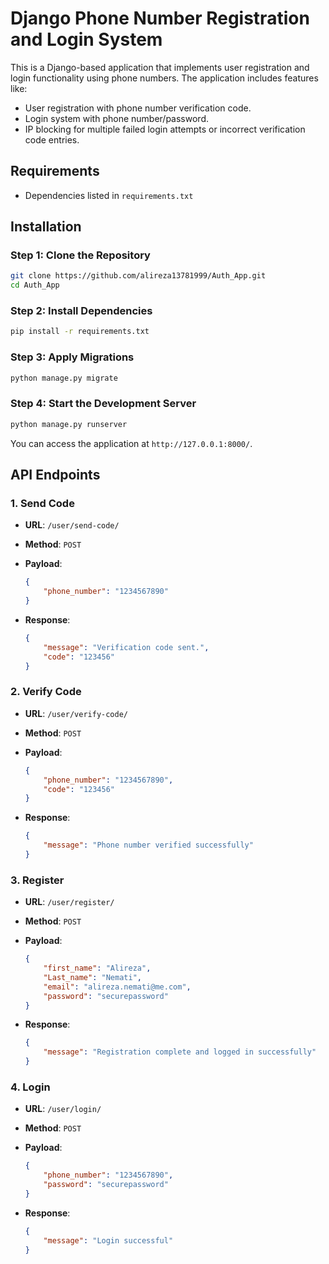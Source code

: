 
# Django Phone Number Registration and Login System

This is a Django-based application that implements user registration and login functionality using phone numbers. The application includes features like:
- User registration with phone number verification code.
- Login system with phone number/password.
- IP blocking for multiple failed login attempts or incorrect verification code entries.


## Requirements
- Dependencies listed in `requirements.txt`

## Installation

### Step 1: Clone the Repository

```bash
git clone https://github.com/alireza13781999/Auth_App.git
cd Auth_App
```


### Step 2: Install Dependencies

```bash
pip install -r requirements.txt
```

### Step 3: Apply Migrations

```bash
python manage.py migrate
```


### Step 4: Start the Development Server

```bash
python manage.py runserver
```

You can access the application at `http://127.0.0.1:8000/`.

## API Endpoints

### 1. **Send Code**

- **URL**: `/user/send-code/`
- **Method**: `POST`
- **Payload**:
    ```json
    {
        "phone_number": "1234567890"
    }
    ```

- **Response**: 
    ```json
    {
        "message": "Verification code sent.",
        "code": "123456"
    }
    ```

### 2. **Verify Code**

- **URL**: `/user/verify-code/`
- **Method**: `POST`
- **Payload**:
    ```json
    {
        "phone_number": "1234567890",
        "code": "123456"
    }
    ```

- **Response**:
    ```json
    {
        "message": "Phone number verified successfully"
    }
    ```

### 3. **Register**

- **URL**: `/user/register/`
- **Method**: `POST`
- **Payload**:
    ```json
    {
        "first_name": "Alireza",
        "Last_name": "Nemati",
        "email": "alireza.nemati@me.com",
        "password": "securepassword"
    }
    ```

- **Response**:
    ```json
    {
        "message": "Registration complete and logged in successfully"
    }
    ```

### 4. **Login**

- **URL**: `/user/login/`
- **Method**: `POST`
- **Payload**:
    ```json
    {
        "phone_number": "1234567890",
        "password": "securepassword"
    }
    ```

- **Response**:
    ```json
    {
        "message": "Login successful"
    }
    ```
